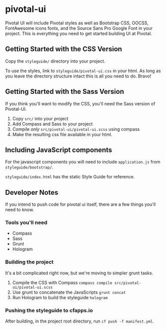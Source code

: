 pivotal-ui
==========

Pivotal UI will include Pivotal styles as well as Bootstrap CSS, OOCSS, FontAwesome icons fonts, and the Source Sans Pro Google Font in your project. This is everything you need to get started building UI at Pivotal.


## Getting Started with the CSS Version

Copy the `styleguide/` directory into your project. 

To use the styles, link to `styleguide/pivotal-ui.css` in your html. As long as you leave the directory structure intact this is all you need to do. Bravo!


## Getting Started with the Sass Version

If you think you'll want to modify the CSS, you'll need the Sass version of Pivotal-UI.

1. Copy `src/` into your project
2. Add Compass and Sass to your project
2. Compile *only* `src/pivotal-ui/pivotal-ui.scss` using compass 
3. Make the resulting css file available in your html.

## Including JavaScript components

For the javascript components you will need to include `application.js` from `styleguide/bootstrap/`.

`styleguide/index.html` has the static Style Guide for reference.

## Developer Notes

If you intend to push code for pivotal ui itself, there are a few things you'll need to know.

### Tools you'll need

* Compass
* Sass
* Grunt
* Hologram

### Building the project

It's a bit complicated right now, but we're moving to simpler grunt tasks.

1. Compile the CSS with Compass `compass compile src/pivotal-ui/pivotal-ui.scss`
1. Use grunt to concatenate the JavaScripts `grunt concat`
1. Run Hologram to build the styleguide `hologram`

### Pushing the styleguide to cfapps.io

After building, in the project root directory, run `cf push -f manifest.yml`.



